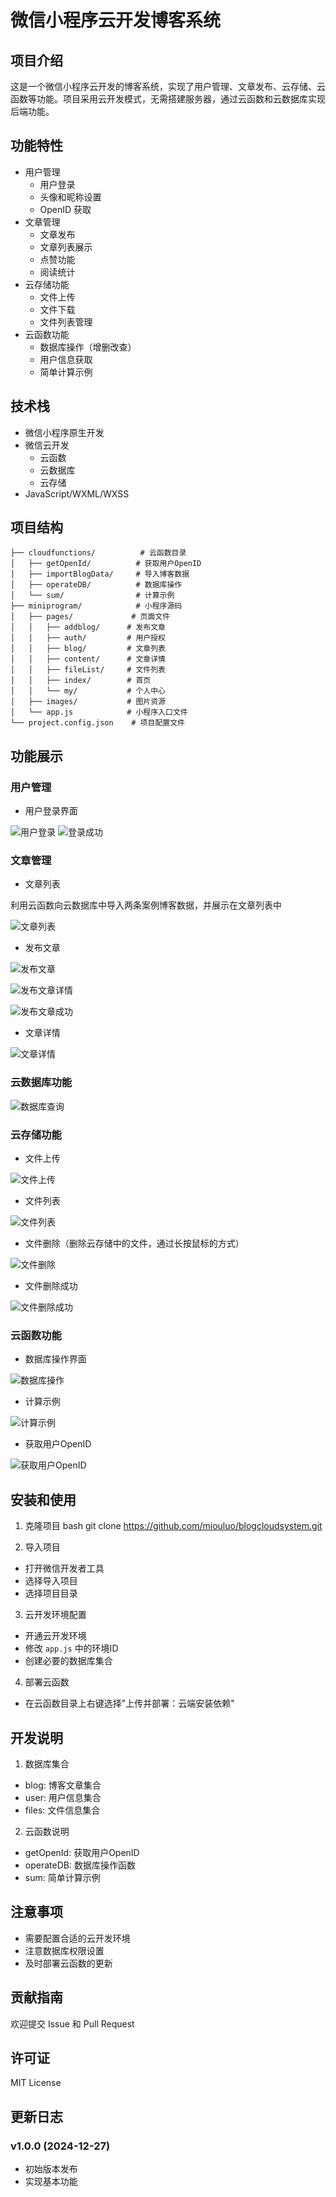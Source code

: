 # 微信小程序云开发博客系统

## 项目介绍
这是一个微信小程序云开发的博客系统，实现了用户管理、文章发布、云存储、云函数等功能。项目采用云开发模式，无需搭建服务器，通过云函数和云数据库实现后端功能。

## 功能特性
- 用户管理
  - 用户登录
  - 头像和昵称设置
  - OpenID 获取
- 文章管理
  - 文章发布
  - 文章列表展示
  - 点赞功能
  - 阅读统计
- 云存储功能
  - 文件上传
  - 文件下载
  - 文件列表管理
- 云函数功能
  - 数据库操作（增删改查）
  - 用户信息获取
  - 简单计算示例

## 技术栈
- 微信小程序原生开发
- 微信云开发
  - 云函数
  - 云数据库
  - 云存储
- JavaScript/WXML/WXSS

## 项目结构
```
├── cloudfunctions/          # 云函数目录
│   ├── getOpenId/          # 获取用户OpenID
│   ├── importBlogData/     # 导入博客数据
│   ├── operateDB/          # 数据库操作
│   └── sum/                # 计算示例
├── miniprogram/            # 小程序源码
│   ├── pages/             # 页面文件
│   │   ├── addblog/      # 发布文章
│   │   ├── auth/         # 用户授权
│   │   ├── blog/         # 文章列表
│   │   ├── content/      # 文章详情
│   │   ├── fileList/     # 文件列表
│   │   ├── index/        # 首页
│   │   └── my/           # 个人中心
│   ├── images/           # 图片资源
│   └── app.js            # 小程序入口文件
└── project.config.json    # 项目配置文件
```

## 功能展示

### 用户管理
- 用户登录界面

![用户登录](./images/login.jpg)
![登录成功](./images/login_success.jpg)

### 文章管理
- 文章列表

利用云函数向云数据库中导入两条案例博客数据，并展示在文章列表中

![文章列表](./images/blog_list.jpg)

- 发布文章

![发布文章](./images/add_blog.jpg)

![发布文章详情](./images/add_blog_detail.jpg)

![发布文章成功](./images/add_blog_success.jpg)

- 文章详情

![文章详情](./images/blog_detail.jpg)

### 云数据库功能

![数据库查询](./images/db_query.jpg)

### 云存储功能
- 文件上传

![文件上传](./images/file_upload.jpg)

- 文件列表

![文件列表](./images/file_list.jpg)

- 文件删除（删除云存储中的文件，通过长按鼠标的方式）

![文件删除](./images/file_delete.jpg)

- 文件删除成功

![文件删除成功](./images/file_delete_success.jpg)

### 云函数功能
- 数据库操作界面

![数据库操作](./images/db_operate.jpg)

- 计算示例

![计算示例](./images/sum.jpg)

- 获取用户OpenID

![获取用户OpenID](./images/get_openid.jpg)

## 安装和使用
1. 克隆项目
bash
git clone https://github.com/miouluo/blogcloudsystem.git



2. 导入项目
- 打开微信开发者工具
- 选择导入项目
- 选择项目目录

3. 云开发环境配置
- 开通云开发环境
- 修改 `app.js` 中的环境ID
- 创建必要的数据库集合

4. 部署云函数
- 在云函数目录上右键选择"上传并部署：云端安装依赖"

## 开发说明
1. 数据库集合
- blog: 博客文章集合
- user: 用户信息集合
- files: 文件信息集合

2. 云函数说明
- getOpenId: 获取用户OpenID
- operateDB: 数据库操作函数
- sum: 简单计算示例

## 注意事项
- 需要配置合适的云开发环境
- 注意数据库权限设置
- 及时部署云函数的更新

## 贡献指南
欢迎提交 Issue 和 Pull Request

## 许可证
MIT License

## 更新日志
### v1.0.0 (2024-12-27)
- 初始版本发布
- 实现基本功能
